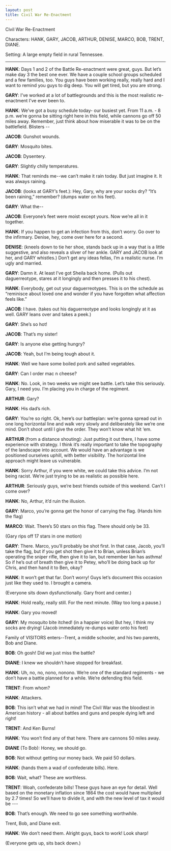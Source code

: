```yaml
---
layout: post
title: Civil War Re-Enactment
---
```


Civil War Re-Enactment

Characters: HANK, GARY, JACOB, ARTHUR, DENISE, MARCO, BOB, TRENT, DIANE.

Setting: A large empty field in rural Tennessee.
_______

**HANK**: Days 1 and 2 of the Battle Re-enactment were great, guys. But let’s make day 3 the best one ever. We have a couple school groups scheduled and a few families, too. You guys have been working really, really hard and I want to remind you guys to dig deep. You will get tired, but you are strong. 

**GARY**: I’ve worked at a lot of battlegrounds and this is the most realistic re-enactment I’ve ever been to.

**HANK**: We’ve got a busy schedule today- our busiest yet. From 11 a.m. - 8 p.m. we’re gonna be sitting right here in this field, while cannons go off 50 miles away. Remember, just think about how miserable it was to be on the battlefield. Blisters -- 

**JACOB**: Gunshot wounds.

**GARY**: Mosquito bites. 

**JACOB**: Dysentery.

**GARY**: Slightly chilly temperatures. 

**HANK**: That reminds me--we can’t make it rain today. But just imagine it. It was always raining.  

**JACOB**: (looks at GARY’s feet.): Hey, Gary, why are your socks dry? “It’s been raining,” remember? (dumps water on his feet).

**GARY**: What the--

**JACOB**: Everyone’s feet were moist except yours. Now we’re all in it together.

**HANK**: If you happen to get an infection from this, don’t worry. Go over to the infirmary. Denise, hey, come over here for a second. 

**DENISE**: (kneels down to tie her shoe, stands back up in a way that is a little suggestive, and also reveals a sliver of her ankle. GARY and JACOB look at her, and GARY whistles.) Don’t get any ideas fellas, I’m a realistic nurse. I’m ugly and married.

**GARY**: Damn it. At least I’ve got Sheila back home. (Pulls out daguerreotype, stares at it longingly and then presses it to his chest).

**HANK**: Everybody, get out your daguerreotypes. This is on the schedule as “reminisce about loved one and wonder if you have forgotten what affection feels like.”

**JACOB**: I have. (takes out his daguerreotype and looks longingly at it as well. GARY leans over and takes a peek.)

**GARY**: She’s so hot!

**JACOB**: That’s my sister! 

**GARY**: Is anyone else getting hungry?

**JACOB**: Yeah, but I’m being tough about it.

**HANK**: Well we have some boiled pork and salted vegetables. 

**GARY**: Can I order mac n cheese?

**HANK**: No. Look, in two weeks we might see battle. Let’s take this seriously. Gary, I need you. I’m placing you in charge of the regiment. 

**ARTHUR**:  Gary?

**HANK**: His dad’s rich. 

**GARY**: You’re so right. Ok, here’s our battleplan: we’re gonna spread out in one long horizontal line and walk very slowly and deliberately like we’re one mind. Don’t shoot until I give the order. They won’t know what hit ‘em. 

**ARTHUR** (from a distance shouting): Just putting it out there, I have some experience with strategy. I think it’s really important to take the topography of the landscape into account. We would have an advantage is we positioned ourselves uphill, with better visibility. The horizontal line approach might leave us vulnerable.

**HANK**: Sorry Arthur, if you were white, we could take this advice. I’m not being racist. We’re just trying to be as realistic as possible here. 

**ARTHUR**: Seriously guys, we’re best friends outside of this weekend. Can’t I come over?

**HANK**: No, Arthur, it’d ruin the illusion. 

**GARY**:  Marco, you’re gonna get the honor of carrying the flag. (Hands him the flag)

**MARCO**: Wait. There’s 50 stars on this flag. There should only be 33.

(Gary rips off 17 stars in one motion)

**GARY**: There. Marco, you’ll probably be shot first. In that case, Jacob, you’ll take the flag, but if you get shot then give it to Brian, unless Brian’s operating the sniper rifle, then give it to Ian, but remember Ian has asthma! So if he’s out of breath then give it to Petey, who’ll be doing back up for Chris, and then hand it to Ben, okay?

**HANK**: It won’t get that far. Don’t worry! Guys let’s document this occasion just like they used to. I brought a camera.

(Everyone sits down dysfunctionally. Gary front and center.)

**HANK**: Hold really, really still. For the next minute. (Way too long a pause.)

**HANK**: Gary you moved!

**GARY**: My mosquito bite itched! (in a happier voice) But hey, I think my socks are drying! (Jacob immediately re-dumps water onto his feet)

Family of VISITORS enters--Trent, a middle schooler, and his two parents, Bob and Diane.

**BOB**: Oh gosh! Did we just miss the battle?

**DIANE**: I knew we shouldn’t have stopped for breakfast.

**HANK**: Uh, no, no, nono, nonono. We’re one of the standard regiments - we don’t have a battle planned for a while. We’re defending this field. 

**TRENT**: From whom?

**HANK**: Attackers. 

**BOB**: This isn’t what we had in mind! The Civil War was the bloodiest in American history - all about battles and guns and people dying left and right!

**TRENT**: And Ken Burns!

**HANK**: You won’t find any of that here. There are cannons 50 miles away. 

**DIANE** (To Bob): Honey, we should go.

**BOB**: Not without getting our money back. We paid 50 dollars.

**HANK**: (hands them a wad of confederate bills). Here.

**BOB**: Wait, what? These are worthless.

**TRENT**: Woah, confederate bills! These guys have an eye for detail. Well based on the monetary inflation since 1864 the cost would have multiplied by 2.7 times! So we’ll have to divide it, and with the new level of tax it would be ---

**BOB**: That’s enough. We need to go see something worthwhile. 

Trent, Bob, and Diane exit.

**HANK**: We don’t need them. Alright guys, back to work! Look sharp! 

(Everyone gets up, sits back down.) 
